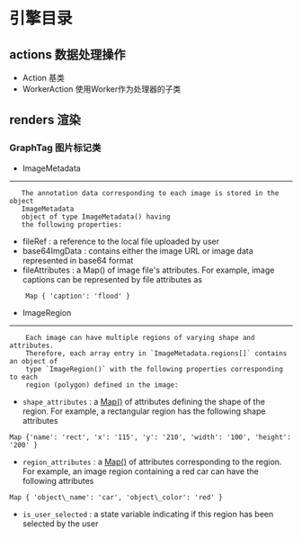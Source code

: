 # 引擎目录
## actions 数据处理操作
* Action 基类
* WorkerAction 使用Worker作为处理器的子类
## renders 渲染
### GraphTag 图片标记类
* ImageMetadata
------------------
```
   The annotation data corresponding to each image is stored in the object
   ImageMetadata
   object of type ImageMetadata() having
   the following properties:
```

* fileRef : a reference to the local file uploaded by user
* base64ImgData : contains either the image URL or image data represented 
in base64 format
* fileAttributes : a Map() 
of image file's attributes. For example, image captions can be represented by 
file attributes as
```
    Map { 'caption': 'flood' }
```
* ImageRegion
------------------
```
    Each image can have multiple regions of varying shape and attributes.
    Therefore, each array entry in `ImageMetadata.regions[]` contains an object of
    type `ImageRegion()` with the following properties corresponding to each 
    region (polygon) defined in the image:
```
 * `shape_attributes` : a [Map()](https://developer.mozilla.org/en/docs/Web/JavaScript/Reference/Global_Objects/Map) 
of attributes defining the shape of the region. For example, a rectangular 
region has the following shape attributes 

```
Map {'name': 'rect', 'x': '115', 'y': '210', 'width': '100', 'height': '200' }
```

 * `region_attributes` : a [Map()](https://developer.mozilla.org/en/docs/Web/JavaScript/Reference/Global_Objects/Map) 
of attributes corresponding to the region. For example, an image region 
containing a red car can have the following attributes

```
Map { 'object\_name': 'car', 'object\_color': 'red' }
```

 * `is_user_selected` : a state variable indicating if this region has been 
selected by the user







